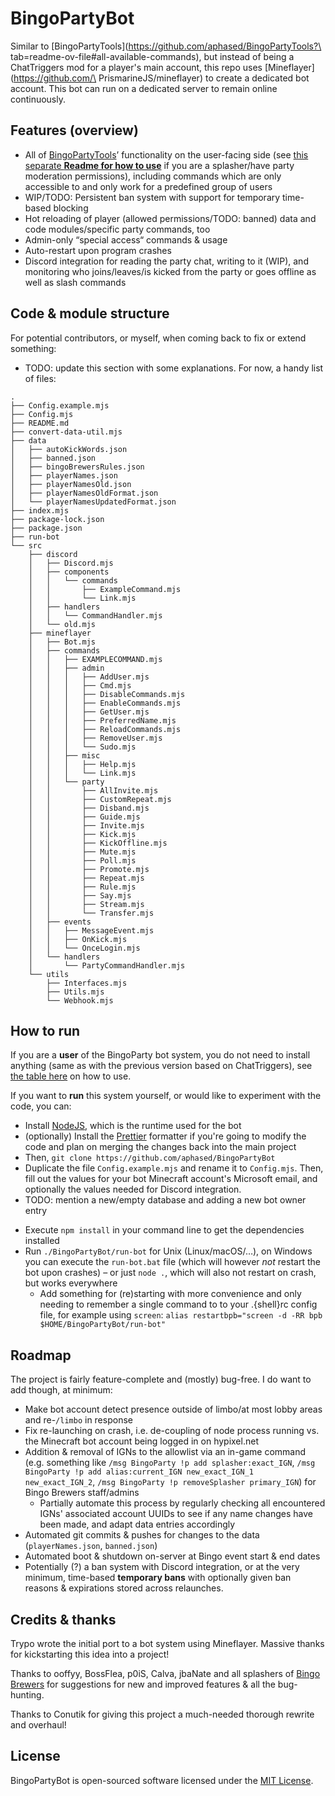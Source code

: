 # BingoPartyBot

<!-- Like [BingoPartyTools](https://github.com/aphased/BingoPartyTools?tab=readme-ov-file#all-available-commands),
but instead of being a ChatTriggers mod for a real player's main account to use
when launching a regular instance of Minecraft, this repo enables a dedicated
bot account using [Mineflayer](https://github.com/PrismarineJS/mineflayer),
which can then be provided via e.g. a dedicated server in order to be always
online. -->
Similar to [BingoPartyTools](https://github.com/aphased/BingoPartyTools?\
tab=readme-ov-file#all-available-commands), but instead of being a ChatTriggers
mod for a player's main account, this repo uses [Mineflayer](https://github.com/\
PrismarineJS/mineflayer) to create a dedicated bot account. This bot can run on
a dedicated server to remain online continuously.


## Features (overview)

- All of [BingoPartyTools](https://github.com/aphased/BingoPartyTools?tab=readme-ov-file#all-available-commands
)’
  functionality on the user-facing side (see [this separate **Readme for how to use**](https://github.com/aphased/BingoPartyCommands)
  if you are a splasher/have party moderation permissions), including commands
  which are only accessible to and only work for a predefined group of users
- WIP/TODO: Persistent ban system with support for temporary time-based blocking
- Hot reloading of player (allowed permissions/TODO: banned) data and code
  modules/specific party commands, too
- Admin-only “special access“ commands & usage
- Auto-restart upon program crashes
- Discord integration for reading the party chat, writing to it (WIP), and
  monitoring who joins/leaves/is kicked from the party or goes offline as well
  as slash commands


## Code & module structure

For potential contributors, or myself, when coming back to fix or extend something:


<!-- - Start the bot (in my case on a Linux server) by executing
`./BingoPartyBot/run-bot` in the shell, which will start Node
    - There is also a `.bat` file now for launching/testing the bot locally on Windows.
    It does not (yet) re-launch automatically on crash unlike the Unix script. 
- In addition to initializing the bot, `index.mjs` enables command input
in-game via the console stdin
- Registering the chat listeners is done in `bot.mjs`
- Chat messages are parsed and acted upon in `modules/handleMessage.mjs`
- After an extra layer of preparing/"sanitizing" messages incl. sender checks
  (`modules/handleCommand.mjs`), the "main features", party commands, are implemented
  and send results out to the game/Hypixel in `sharedCoreFunctionality.mjs`
  (_shared_ as this is the part which could be re-used in both
  the ChatTriggers and Mineflayer code)
- `boolChecks.mjs` and `utils.mjs` are modules with helper functionality
- data is stored in the `data` directory: `playerNames.json`,
`bingoBrewersRules.json`, and `autokickWords.json` (WIP on `banned.json`)
- `manageData.mjs` to interact with said data (also partially WIP) -->

- TODO: update this section with some explanations. For now, a handy list of files:

<!-- (generated from !`tree -I node_modules` then auto-inserted in Helix) -->
```
.
├── Config.example.mjs
├── Config.mjs
├── README.md
├── convert-data-util.mjs
├── data
│   ├── autoKickWords.json
│   ├── banned.json
│   ├── bingoBrewersRules.json
│   ├── playerNames.json
│   ├── playerNamesOld.json
│   ├── playerNamesOldFormat.json
│   └── playerNamesUpdatedFormat.json
├── index.mjs
├── package-lock.json
├── package.json
├── run-bot
└── src
    ├── discord
    │   ├── Discord.mjs
    │   ├── components
    │   │   └── commands
    │   │       ├── ExampleCommand.mjs
    │   │       └── Link.mjs
    │   ├── handlers
    │   │   └── CommandHandler.mjs
    │   └── old.mjs
    ├── mineflayer
    │   ├── Bot.mjs
    │   ├── commands
    │   │   ├── EXAMPLECOMMAND.mjs
    │   │   ├── admin
    │   │   │   ├── AddUser.mjs
    │   │   │   ├── Cmd.mjs
    │   │   │   ├── DisableCommands.mjs
    │   │   │   ├── EnableCommands.mjs
    │   │   │   ├── GetUser.mjs
    │   │   │   ├── PreferredName.mjs
    │   │   │   ├── ReloadCommands.mjs
    │   │   │   ├── RemoveUser.mjs
    │   │   │   └── Sudo.mjs
    │   │   ├── misc
    │   │   │   ├── Help.mjs
    │   │   │   └── Link.mjs
    │   │   └── party
    │   │       ├── AllInvite.mjs
    │   │       ├── CustomRepeat.mjs
    │   │       ├── Disband.mjs
    │   │       ├── Guide.mjs
    │   │       ├── Invite.mjs
    │   │       ├── Kick.mjs
    │   │       ├── KickOffline.mjs
    │   │       ├── Mute.mjs
    │   │       ├── Poll.mjs
    │   │       ├── Promote.mjs
    │   │       ├── Repeat.mjs
    │   │       ├── Rule.mjs
    │   │       ├── Say.mjs
    │   │       ├── Stream.mjs
    │   │       └── Transfer.mjs
    │   ├── events
    │   │   ├── MessageEvent.mjs
    │   │   ├── OnKick.mjs
    │   │   └── OnceLogin.mjs
    │   └── handlers
    │       └── PartyCommandHandler.mjs
    └── utils
        ├── Interfaces.mjs
        ├── Utils.mjs
        └── Webhook.mjs
```


## How to run

If you are a **user** of the BingoParty bot system, you do not need to install
anything (same as with the previous version based on ChatTriggers),
see [the table here](https://github.com/aphased/BingoPartyCommands?tab=readme-ov-file#all-available-commands)
on how to use.

If you want to **run** this system yourself, or would like to experiment with
the code, you can:
- Install [NodeJS](https://nodejs.org/en/download/prebuilt-installer/current),
  which is the runtime used for the bot
- (optionally) Install the [Prettier](https://prettier.io/docs/en/install#set-up-your-editor)
  formatter if you're going to modify the code and plan on merging the changes
  back into the main project
- Then, `git clone https://github.com/aphased/BingoPartyBot`
- Duplicate the file `Config.example.mjs` and rename it to `Config.mjs`. Then,
  fill out the values for your bot Minecraft account's Microsoft email, and
  optionally the values needed for Discord integration.
- TODO: mention a new/empty database and adding a new bot owner entry

<!-- - Fill in credentials for authenticating the Minecraft to-be-bot account in a
  new `.env` file according to the template structure
    - The minimal file contents are as follows:
    ```env
    ACCOUNT_AUTH_TYPE=microsoft
    MINECRAFT_EMAIL=your@mc-account.email
    PARTY_BOT_PREFIX=!p
    ```
    - Copy the "simple" `.env` template file and fill it out with your values
    if you would like to skip setting up Discord integration in the beginning
- (optionally) Adapt the entry with property `permissionRank: botAccountOwner`
  to your main account's Minecraft IGN in `data/playerNames.json` to gain full admin
  privileges and access to [all commands](https://github.com/aphased/BingoPartyCommands?tab=readme-ov-file#admin-commands) -->
<!-- - After executing `npm install` to get the dependencies installed, you will have to modify two lines of the Mineflayer library to fix a crash on startup. -->  
  <!-- fixed at least since in mineflayer >= 4.20.1, yay! -->
  <!-- Comment out the lines assigning `entity.mobType` and `entity.objectType`, which will be around line 170-190 (depending on your version) in the file `node_modules/mineflayer/lib/plugins/entities.js`:
  ```js
  if (entityData) {
    //      entity.mobType = entityData.displayName
    //      entity.objectType = entityData.displayName
    entity.displayName = entityData.displayName;
    entity.entityType = entityData.id;
    // …
  } // …
  ``` -->
- Execute `npm install` in your command line to get the dependencies installed
- Run `./BingoPartyBot/run-bot` for Unix (Linux/macOS/…), on Windows you can
  execute the `run-bot.bat` file (which will however _not_ restart the bot upon crashes)
  – or just `node .`, which will also not restart on crash, but works everywhere
    - Add something for (re)starting with more convenience and only needing to
    remember a single command to to your .{shell}rc config file, for example
    using `screen`: `alias restartbpb="screen -d -RR bpb $HOME/BingoPartyBot/run-bot"`
<!-- - Additional things (mostly so I have a place in which to look them up):
    - When SSH'd into the server, start a session using e.g. `screen -S bpb ./BingoPartyBot/run-bot`
    so that it persists connection resets (see `restartbpb` command alias above)
    - Reconnect to running session: `screen -r bpb`, exit viewing (not _quitting_ the program) with `ctrl-A D`
    - While viewing running session, make it scrollable with `ctrl-A [`
    - View last session's output: `screen -r -d` -->


## Roadmap

The project is fairly feature-complete and (mostly) bug-free.
I do want to add though, at minimum:

- Make bot account detect presence outside of limbo/at most lobby areas and
  re-`/limbo` in response
- Fix re-launching on crash, i.e. de-coupling of node process running vs. the
  Minecraft bot account being logged in on hypixel.net
- Addition & removal of IGNs to the allowlist via an in-game command
  (e.g. something like `/msg BingoParty !p add splasher:exact_IGN`,
  `/msg BingoParty !p add alias:current_IGN new_exact_IGN_1 new_exact_IGN_2`,
  `/msg BingoParty !p removeSplasher primary_IGN`) for Bingo Brewers staff/admins
  - Partially automate this process by regularly checking all encountered IGNs'
    associated account UUIDs to see if any name changes have been made, and
    adapt data entries accordingly
- Automated git commits & pushes for changes to the data
  (`playerNames.json`, `banned.json`)
- Automated boot & shutdown on-server at Bingo event start & end dates
- Potentially (?) a ban system with Discord integration, or at the very minimum,
  time-based **temporary bans** with optionally given ban reasons & expirations
  stored across relaunches.


## Credits & thanks

Trypo wrote the initial port to a bot system using Mineflayer.
Massive thanks for kickstarting this idea into a project!

Thanks to ooffyy, BossFlea, p0iS, Calva, jbaNate and all splashers of
[Bingo Brewers](https://discord.gg/bingobrewers)
for suggestions for new and improved features & all the bug-hunting.

Thanks to Conutik for giving this project a much-needed thorough rewrite and overhaul!


## License

BingoPartyBot is open-sourced software licensed under the [MIT License](https://opensource.org/licenses/MIT).
